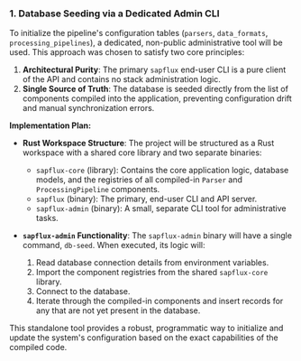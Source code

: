 ### 1. Database Seeding via a Dedicated Admin CLI

To initialize the pipeline's configuration tables (`parsers`, `data_formats`, `processing_pipelines`), a dedicated, non-public administrative tool will be used. This approach was chosen to satisfy two core principles:

1.  **Architectural Purity**: The primary `sapflux` end-user CLI is a pure client of the API and contains no stack administration logic.
2.  **Single Source of Truth**: The database is seeded directly from the list of components compiled into the application, preventing configuration drift and manual synchronization errors.

**Implementation Plan:**

*   **Rust Workspace Structure**: The project will be structured as a Rust workspace with a shared core library and two separate binaries:
    *   `sapflux-core` (library): Contains the core application logic, database models, and the registries of all compiled-in `Parser` and `ProcessingPipeline` components.
    *   `sapflux` (binary): The primary, end-user CLI and API server.
    *   `sapflux-admin` (binary): A small, separate CLI tool for administrative tasks.

*   **`sapflux-admin` Functionality**: The `sapflux-admin` binary will have a single command, `db-seed`. When executed, its logic will:
    1.  Read database connection details from environment variables.
    2.  Import the component registries from the shared `sapflux-core` library.
    3.  Connect to the database.
    4.  Iterate through the compiled-in components and insert records for any that are not yet present in the database.

This standalone tool provides a robust, programmatic way to initialize and update the system's configuration based on the exact capabilities of the compiled code.